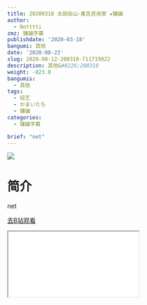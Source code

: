 ```yaml
---
title: 20200318 太田伯山･毒舌咨询室 ★镰鼬
author:
  - Notttti
zmz: 镰鼬字幕
publishdate: '2020-03-18'
bangumi: 其他
date: '2020-08-23'
slug: 2020-08-12-200318-711719022
description: 其他&#8226;200318
weight: -823.0
bangumis:
  - 其他
tags:
  - 综艺
  - かまいたち
  - 镰鼬
categories:
  - 镰鼬字幕

brief: "net"
---
```

![](https://raw.githubusercontent.com/tcgriffith/owaraisite/master/static/tmpimg/153cc1fb014aff57eff5426d7e2bd555ab0fbbe4.jpg.480.jpg)
# 简介  
net  

[去B站观看](https://www.bilibili.com/video/av711719022/)
<div class ="resp-container"><iframe class="testiframe" src="//player.bilibili.com/player.html?aid=711719022"", scrolling="no", allowfullscreen="true" > </iframe></div> 
